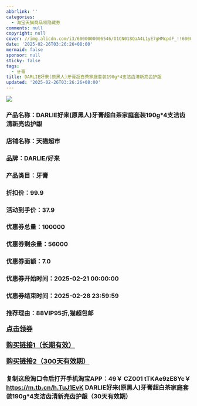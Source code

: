 ```yaml
---
abbrlink: ''
categories:
  - 淘宝天猫商品领隐藏券
comments: null
copyright: null
cover: //img.alicdn.com/i3/6000000006546/O1CN018QaA4L1yE7gHMcpdF_!!6000000006546-0-sm.jpg
date: '2025-02-26T03:26:26+08:00'
mermaid: false
sponsor: null
sticky: false
tags:
  - 牙膏
title: DARLIE好来(原黑人)牙膏超白茶家庭套装190g*4支洁齿清新亮齿护龈
updated: '2025-02-26T03:26:26+08:00'
--- 
```


![](//img.alicdn.com/i3/6000000006546/O1CN018QaA4L1yE7gHMcpdF_!!6000000006546-0-sm.jpg)

### 产品名称：DARLIE好来(原黑人)牙膏超白茶家庭套装190g*4支洁齿清新亮齿护龈
### 店铺名称：天猫超市
### 品牌：DARLIE/好来
### 产品类目：牙膏
### 折扣价：99.9
### 活动到手价：37.9
### 优惠券总量：100000
### 优惠券剩余量：56000
### 优惠券面额：7.0
### 优惠券开始时间：2025-02-21 00:00:00	
### 优惠券结束时间：2025-02-28 23:59:59	
### 推荐理由：88VIP95折,猫超包邮

<p style="font-size: 18px; font-weight: bold;">
  <a href="https://uland.taobao.com/coupon/edetail?e=AzoEZPK0cnClhHvvyUNXZfh8CuWt5YH5OVuOuRD5gLJMmdsrkidbOWBzzpT26idJ9UvZcs8ZsZuEfApF9%2B3cHjEoKVUS%2BsnQLHb2F2ZgJv9fhtVo8s3YA8rClkgnm%2BLV2mwCY5fS7rVrTdT7cgXf6jgYSYpxmYtMmW8MANQNN4dGK7FTSL1b62sLw6HqmIR9ocuYoo%2BrUpiuvtE5tOvkH%2FNfXInjPDC2dIIJ3uNXh6i%2FQvo9IsQr0Jn%2F69y19sy6DIdjawiQc38E%2BdAb1JoOOt2T8QmivXTM4r7iismBX5pOSozM0bMitP5X%2FHC7lMIKwdTDcYflJn5lBRYM90QVRw%3D%3D&traceId=0b515d4517407227641888116d126c&union_lens=lensId%3AOPT%401740722770%4021508ab6_0de1_1954b2992c9_1e44%4001%40eyJmbG9vcklkIjo3MzM1NH0ie" target="_blank">点击领券</a>
</p>
<p style="font-size: 18px; font-weight: bold;">
  <a href="https://s.click.taobao.com/t?e=m%3D2%26s%3DDQyZTK0NdrRw4vFB6t2Z2ueEDrYVVa64K7Vc7tFgwiHjf2vlNIV67uW8xal2bDKcwg1qdhPjl1T3ID%2FV1RqsF4wnCJeELi4I%2FIEn%2BS1IjHAB0ghlTd7WlZVm%2FOAUUFw71qrpxiwMoCNxc1AtbZGVSz1as9dE8xRAUY7hrUMeysSMHuv7RoNv0Q0jFsbsQ7KWZft40wA1rqxfYrCDCIcqeOOWJxB2%2FMnYOj0vgkxD2%2B%2BWgIObdjHyEtbRu73fsjUYtM7yFVcfj3Nv%2BdQcxB3rX8YJSha3z5pM4JOed0Rxa6PYbgSeGzIpAhVmSG3MNCEOxgxdTc00KD8%3D" target="_blank">购买链接1（长期有效）</a>
</p>
<p style="font-size: 18px; font-weight: bold;">
  <a href="https://s.click.taobao.com/AGrWVNs" target="_blank">购买链接2（300天有效期）</a>
</p>

### 复制这段淘口令后打开手机淘宝APP：49￥ CZ001 tTKAe9zE8Yc￥ https://m.tb.cn/h.TuJ1EvK  DARLIE好来(原黑人)牙膏超白茶家庭套装190g*4支洁齿清新亮齿护龈（30天有效期）
